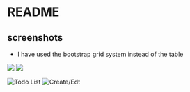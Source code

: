 ﻿# README


## screenshots

- I have used the bootstrap grid system instead of the table

![](file:///C:\Users\User\Documents\todo-app\screenshot1.png)
![](file:///C:\Users\User\Documents\todo-app\screenshot2.png)

![Todo List](todolist.png)
![Create/Edt](create-edit.png)

